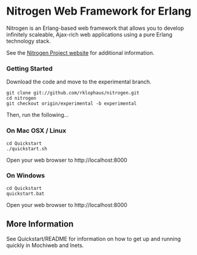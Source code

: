 # Nitrogen Web Framework for Erlang

Nitrogen is an Erlang-based web framework that allows you to develop
infinitely scaleable, Ajax-rich web applications using a pure Erlang 
technology stack.

See the [Nitrogen Project website](http://nitrogenproject.com) for
additional information.

### Getting Started

Download the code and move to the experimental branch.

    git clone git://github.com/rklophaus/nitrogen.git
    cd nitrogen
    git checkout origin/experimental -b experimental

Then, run the following...

### On Mac OSX / Linux

    cd Quickstart 
    ./quickstart.sh

Open your web browser to http://localhost:8000

### On Windows

    cd Quickstart 
    quickstart.bat

Open your web browser to http://localhost:8000


## More Information

See Quickstart/README for information on how to get up and running 
quickly in Mochiweb and Inets.


